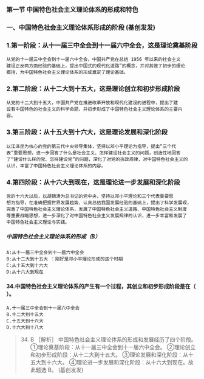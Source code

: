 ### 第一节 中国特色社会主义理论体系的形成和特色
### 一、中国特色社会主义理论体系形成的阶段 (基创发发)
### 1.第一阶段：从十一届三中全会到十一届六中全会，这是理论奠基阶段
    从党的十一届三中全会到十一届六中全会，中国共产党在总结 1956 年以来的社会主义
    建设正反两方面经验的基础上，提出中国式的现代化道路”的概念，并对其做了初步的理论
    概括，为中国特色社会主义理论体系的形成奠定了理论基础。
    
### 2.第二阶段：从十二大到十五大，这是理论创立和初步形成阶段
    从党的十二大到十五大，中国共产党在推进改革开放和现代化建设的进程中，提出了建
    设有中国特色的社会主义的科学命题，并初步形成了中国特色社会主义理论体系的主要内
    容。
    
### 3.第三阶段：从十五大到十六大，这是理论发展和深化阶段
    以江泽民为核心的党的第三代中央领导集体，坚持以邓小平理论为指导，提出“三个代
    表”重要思想，进一步回答了什么是社会主义、怎样建设社会主义的问题，创造性地回答
    了“建设什么样的党、怎样建设党”的问题，深化了对党的执政规律，对中国特色社会主义的
    认识，丰富了中国特色社会主义理论体系的内容。
    
### 4.第四阶段：从十六大到现在，这是理论进一步发展和深化阶段
    党的十六大以后，以胡锦涛为总书记的党中央，坚持以邓小平理论和三个代表重要思
    想为指导，在准确把握世界发展趋势、认真总结我国发展经验的基础上，提出了科学发展观，
    完善了中国特色社会主义理论体系，发展了中国特色社会主义道路、中国特色社会主义制度
    等重要战略思想，进一步深化了对中国特色社会主义发展规律的认识，进一步丰富和发展了
    中国特色社会主义理论与实践。

##### 中国特色社会主义理论体系的形成（B）
    A:从十一届三中全会到十一届六中全会
    B:从十二大到十五大 ：刚好是邓小平理论形成的这个时期
    C:从十五大到十六大
    D:从十六大到现在

#### 34.中国特色社会主义理论体系的产生有一个过程，其创立和初步形成阶段是在（ ）。
    A.十一届三中全会到十一届六中全会
    B.十二大到十五大
    C.十五大到十六大
    D.十六大到十八大
>   34. B ［解析］ 中国特色社会主义理论体系的形成和发展经历了四个阶段。
    ①理论奠基阶段：从十一届三中全会到十一届六中全会。
    ②理论创立和初步形成阶段：从十二大到十五大。
    ③理论发展和深化阶段：从十五大到十六大。
    ④理论进一步发展和深化阶段：从十六大到现在。故此题选 B。
     (基创发发)
















     